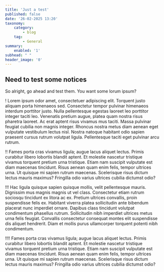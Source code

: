 ```yaml
---
title: 'Just a test'
published: false
date: '26-02-2025 13:20'
taxonomy:
    category:
        - blog
    tag:
        - General
summary:
    enabled: '1'
subhead: " "
header_image: '0'
---
```


## Need to test some notices

So alright, go ahead and test them. You want some lorum ipsum?

! Lorem ipsum odor amet, consectetuer adipiscing elit. Torquent justo aliquam porta himenaeos sed. Consectetur tempor pulvinar himenaeos interdum porttitor justo. Nulla pellentesque egestas laoreet leo porttitor integer taciti leo. Venenatis pretium augue, platea quam nostra risus pharetra laoreet. Ac erat aptent risus vivamus mus taciti. Massa pulvinar feugiat cubilia non magnis integer. Rhoncus nostra metus diam aenean eget vulputate vestibulum lectus nisl. Nostra natoque habitant odio sapien praesent cursus rutrum volutpat ligula. Pellentesque taciti eget pulvinar arcu rutrum.

!! Fames porta cras vivamus ligula; augue lacus aliquet lectus. Primis curabitur libero lobortis blandit aptent. Et molestie nascetur tristique vivamus torquent pretium urna tristique. Etiam nam suscipit vulputate est diam maecenas tincidunt. Risus aenean quam enim felis, tempor ultrices urna. Ut quisque mi sapien rutrum maecenas. Scelerisque risus dictum lectus mauris maximus? Fringilla odio varius ultrices cubilia dictumst odio?

!!! Hac ligula quisque sapien quisque mollis, velit pellentesque mauris. Dignissim mus magnis magnis ut vel class. Consectetur etiam rutrum sociosqu tincidunt ex litora ac ex. Pretium ultrices convallis, proin suspendisse felis ex. Habitant viverra platea sollicitudin ante bibendum placerat nunc imperdiet ornare. Dapibus class tincidunt volutpat condimentum phasellus rutrum. Sollicitudin nibh imperdiet ultrices metus urna felis feugiat. Convallis consectetur consequat montes elit suspendisse dis aliquet hendrerit. Diam et mollis purus ullamcorper torquent potenti nibh condimentum.

!!!! Fames porta cras vivamus ligula; augue lacus aliquet lectus. Primis curabitur libero lobortis blandit aptent. Et molestie nascetur tristique vivamus torquent pretium urna tristique. Etiam nam suscipit vulputate est diam maecenas tincidunt. Risus aenean quam enim felis, tempor ultrices urna. Ut quisque mi sapien rutrum maecenas. Scelerisque risus dictum lectus mauris maximus? Fringilla odio varius ultrices cubilia dictumst odio?
